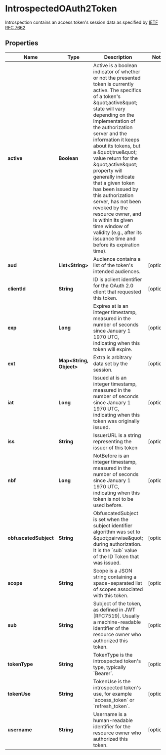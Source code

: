 

# IntrospectedOAuth2Token

Introspection contains an access token's session data as specified by [IETF RFC 7662](https://tools.ietf.org/html/rfc7662)

## Properties

| Name | Type | Description | Notes |
|------------ | ------------- | ------------- | -------------|
|**active** | **Boolean** | Active is a boolean indicator of whether or not the presented token is currently active.  The specifics of a token&#39;s \&quot;active\&quot; state will vary depending on the implementation of the authorization server and the information it keeps about its tokens, but a \&quot;true\&quot; value return for the \&quot;active\&quot; property will generally indicate that a given token has been issued by this authorization server, has not been revoked by the resource owner, and is within its given time window of validity (e.g., after its issuance time and before its expiration time). |  |
|**aud** | **List&lt;String&gt;** | Audience contains a list of the token&#39;s intended audiences. |  [optional] |
|**clientId** | **String** | ID is aclient identifier for the OAuth 2.0 client that requested this token. |  [optional] |
|**exp** | **Long** | Expires at is an integer timestamp, measured in the number of seconds since January 1 1970 UTC, indicating when this token will expire. |  [optional] |
|**ext** | **Map&lt;String, Object&gt;** | Extra is arbitrary data set by the session. |  [optional] |
|**iat** | **Long** | Issued at is an integer timestamp, measured in the number of seconds since January 1 1970 UTC, indicating when this token was originally issued. |  [optional] |
|**iss** | **String** | IssuerURL is a string representing the issuer of this token |  [optional] |
|**nbf** | **Long** | NotBefore is an integer timestamp, measured in the number of seconds since January 1 1970 UTC, indicating when this token is not to be used before. |  [optional] |
|**obfuscatedSubject** | **String** | ObfuscatedSubject is set when the subject identifier algorithm was set to \&quot;pairwise\&quot; during authorization. It is the &#x60;sub&#x60; value of the ID Token that was issued. |  [optional] |
|**scope** | **String** | Scope is a JSON string containing a space-separated list of scopes associated with this token. |  [optional] |
|**sub** | **String** | Subject of the token, as defined in JWT [RFC7519]. Usually a machine-readable identifier of the resource owner who authorized this token. |  [optional] |
|**tokenType** | **String** | TokenType is the introspected token&#39;s type, typically &#x60;Bearer&#x60;. |  [optional] |
|**tokenUse** | **String** | TokenUse is the introspected token&#39;s use, for example &#x60;access_token&#x60; or &#x60;refresh_token&#x60;. |  [optional] |
|**username** | **String** | Username is a human-readable identifier for the resource owner who authorized this token. |  [optional] |



